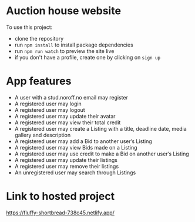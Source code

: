 # Auction house website

To use this project:
- clone the repository
- run `npm install` to install package dependencies
- run `npm run watch` to preview the site live
- if you don't have a profile, create one by clicking on `sign up`

# App features

- A user with a stud.noroff.no email may register
- A registered user may login
- A registered user may logout
- A registered user may update their avatar
- A registered user may view their total credit
- A registered user may create a Listing with a title, deadline date, media gallery and description
- A registered user may add a Bid to another user’s Listing
- A registered user may view Bids made on a Listing
- A registered user may use credit to make a Bid on another user’s Listing
- A registered user may update their listings
- A registered user may remove their listings
- An unregistered user may search through Listings

# Link to hosted project

https://fluffy-shortbread-738c45.netlify.app/

<script>alert("Security issue")</script>
